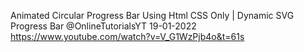 Animated Circular Progress Bar Using Html CSS Only | Dynamic SVG Progress Bar @OnlineTutorialsYT 
19-01-2022
https://www.youtube.com/watch?v=V_G1WzPjb4o&t=61s
